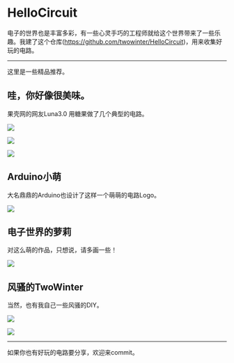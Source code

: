 # HelloCircuit

电子的世界也是丰富多彩，有一些心灵手巧的工程师就给这个世界带来了一些乐趣。我建了这个仓库(https://github.com/twowinter/HelloCircuit)，用来收集好玩的电路。

---
这里是一些精品推荐。

## 哇，你好像很美味。
果壳网的网友Luna3.0 用糖果做了几个典型的电路。  

![](http://7xkqvo.com1.z0.glb.clouddn.com/hello_circuit_candy_lm555.jpg)

![](http://7xkqvo.com1.z0.glb.clouddn.com/hello_circuit_attiny.jpg)

![](http://7xkqvo.com1.z0.glb.clouddn.com/hello_circuit_led_2.jpg)

## Arduino小萌

大名鼎鼎的Arduino也设计了这样一个萌萌的电路Logo。

![](http://7xkqvo.com1.z0.glb.clouddn.com/arduino.png)


## 电子世界的萝莉

对这么萌的作品，只想说，请多画一些！

![](http://7xkqvo.com1.z0.glb.clouddn.com/hello_circuit_loli.jpg)

## 风骚的TwoWinter

当然，也有我自己一些风骚的DIY。  

![](http://7xkqvo.com1.z0.glb.clouddn.com/twowinter_mp3_pcb.jpg)

![](http://7xkqvo.com1.z0.glb.clouddn.com/twowinter_gateway.jpg)


---

如果你也有好玩的电路要分享，欢迎来commit。


